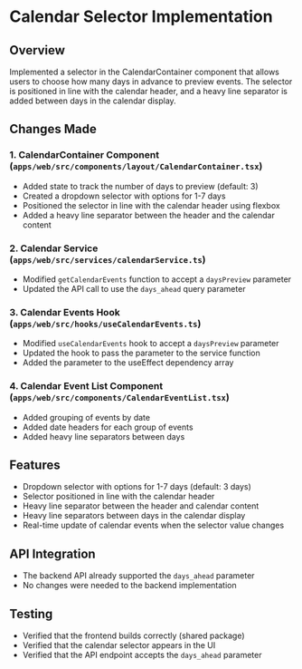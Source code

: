 # Calendar Selector Implementation

## Overview
Implemented a selector in the CalendarContainer component that allows users to choose how many days in advance to preview events. The selector is positioned in line with the calendar header, and a heavy line separator is added between days in the calendar display.

## Changes Made

### 1. CalendarContainer Component (`apps/web/src/components/layout/CalendarContainer.tsx`)
- Added state to track the number of days to preview (default: 3)
- Created a dropdown selector with options for 1-7 days
- Positioned the selector in line with the calendar header using flexbox
- Added a heavy line separator between the header and the calendar content

### 2. Calendar Service (`apps/web/src/services/calendarService.ts`)
- Modified `getCalendarEvents` function to accept a `daysPreview` parameter
- Updated the API call to use the `days_ahead` query parameter

### 3. Calendar Events Hook (`apps/web/src/hooks/useCalendarEvents.ts`)
- Modified `useCalendarEvents` hook to accept a `daysPreview` parameter
- Updated the hook to pass the parameter to the service function
- Added the parameter to the useEffect dependency array

### 4. Calendar Event List Component (`apps/web/src/components/CalendarEventList.tsx`)
- Added grouping of events by date
- Added date headers for each group of events
- Added heavy line separators between days

## Features
- Dropdown selector with options for 1-7 days (default: 3 days)
- Selector positioned in line with the calendar header
- Heavy line separator between the header and calendar content
- Heavy line separators between days in the calendar display
- Real-time update of calendar events when the selector value changes

## API Integration
- The backend API already supported the `days_ahead` parameter
- No changes were needed to the backend implementation

## Testing
- Verified that the frontend builds correctly (shared package)
- Verified that the calendar selector appears in the UI
- Verified that the API endpoint accepts the `days_ahead` parameter